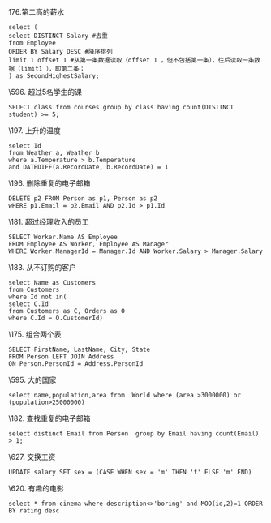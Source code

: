 176.第二高的薪水

```
select (
select DISTINCT Salary #去重
from Employee
ORDER BY Salary DESC #降序排列
limit 1 offset 1 #从第一条数据读取（offset 1 ，但不包括第一条），往后读取一条数据（limit1 ），即第二条；
) as SecondHighestSalary;
```

\596. 超过5名学生的课

```
SELECT class from courses group by class having count(DISTINCT student) >= 5;
```

\197. 上升的温度

```
select Id
from Weather a, Weather b
where a.Temperature > b.Temperature
and DATEDIFF(a.RecordDate, b.RecordDate) = 1
```

\196. 删除重复的电子邮箱

```
DELETE p2 FROM Person as p1, Person as p2
wHERE p1.Email = p2.Email AND p2.Id > p1.Id
```

\181. 超过经理收入的员工

```
SELECT Worker.Name AS Employee
FROM Employee AS Worker, Employee AS Manager
WHERE Worker.ManagerId = Manager.Id AND Worker.Salary > Manager.Salary
```


\183. 从不订购的客户

```
select Name as Customers
from Customers
where Id not in(
select C.Id
from Customers as C, Orders as O
where C.Id = O.CustomerId)
```

\175. 组合两个表

```
SELECT FirstName, LastName, City, State
FROM Person LEFT JOIN Address
ON Person.PersonId = Address.PersonId
```

\595. 大的国家

```
select name,population,area from  World where (area >3000000) or (population>25000000)
```

\182. 查找重复的电子邮箱

```
select distinct Email from Person  group by Email having count(Email) > 1;
```

\627. 交换工资

```
UPDATE salary SET sex = (CASE WHEN sex = 'm' THEN 'f' ELSE 'm' END)
```

\620. 有趣的电影

```
select * from cinema where description<>'boring' and MOD(id,2)=1 ORDER BY rating desc
```

